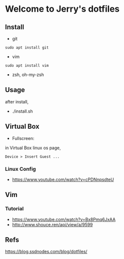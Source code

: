 # Welcome to Jerry's dotfiles

## Install

- git
```
sudo apt install git
```

- vim
```
sudo apt install vim
```

- zsh, oh-my-zsh

## Usage

after install,

- ./install.sh


## Virtual Box

- Fullscreen: 

in Virtual Box linux os page, 

`Device > Insert Guest ...`

### Linux Config

- https://www.youtube.com/watch?v=cPDNnpsdteU

## Vim

### Tutorial
- https://www.youtube.com/watch?v=Bx8Pmq6JxAA
- http://www.shouce.ren/api/view/a/9599

## Refs

https://blog.ssdnodes.com/blog/dotfiles/




